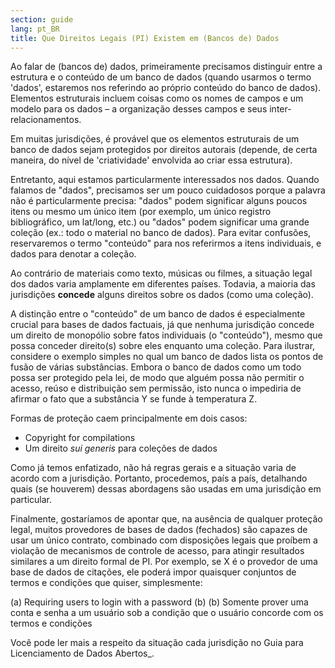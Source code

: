 ```yaml
---
section: guide
lang: pt_BR
title: Que Direitos Legais (PI) Existem em (Bancos de) Dados
---
```


Ao falar de (bancos de) dados, primeiramente precisamos distinguir entre a estrutura e o conteúdo de um banco de dados (quando usarmos o termo 'dados', estaremos nos referindo ao próprio conteúdo do banco de dados). Elementos estruturais incluem coisas como os nomes de campos e um modelo para os dados – a organização desses campos e seus inter-relacionamentos.

Em muitas jurisdições, é provável que os elementos estruturais de um banco de dados sejam protegidos por direitos autorais (depende, de certa maneira, do nível de 'criatividade' envolvida ao criar essa estrutura).

Entretanto, aqui estamos particularmente interessados nos dados. Quando falamos de "dados", precisamos ser um pouco cuidadosos porque a palavra não é particularmente precisa: "dados" podem significar alguns poucos itens ou mesmo um único item (por exemplo, um único registro bibliográfico, um lat/long, etc.) ou "dados" podem significar uma grande coleção (ex.: todo o material no banco de dados). Para evitar confusões, reservaremos o termo "conteúdo" para nos referirmos a itens individuais, e dados para denotar a coleção.

Ao contrário de materiais como texto, músicas ou filmes, a situação legal dos dados varia amplamente em diferentes países. Todavia, a maioria das jurisdições **concede** alguns direitos sobre os dados (como uma coleção).

A distinção entre o "conteúdo" de um banco de dados é especialmente crucial para bases de dados factuais, já que nenhuma jurisdição concede um direito de monopólio sobre fatos individuais (o "conteúdo"), mesmo que possa conceder direito(s) sobre eles enquanto uma coleção. Para ilustrar, considere o exemplo simples no qual um banco de dados lista os pontos de fusão de várias substâncias. Embora o banco de dados como um todo possa ser protegido pela lei, de modo que alguém possa não permitir o acesso, reúso e distribuição sem permissão, isto nunca o impediria de afirmar o fato que a substância Y se funde à temperatura Z.

Formas de proteção caem principalmente em dois casos:

-   Copyright for compilations
-   Um direito *sui generis* para coleções de dados

Como já temos enfatizado, não há regras gerais e a situação varia de acordo com a jurisdição. Portanto, procedemos, país a país, detalhando quais (se houverem) dessas abordagens são usadas em uma jurisdição em particular.

Finalmente, gostaríamos de apontar que, na ausência de qualquer proteção legal, muitos provedores de bases de dados (fechados) são capazes de usar um único contrato, combinado com disposições legais que proíbem a violação de mecanismos de controle de acesso, para atingir resultados similares a um direito formal de PI. Por exemplo, se X é o provedor de uma base de dados de citações, ele poderá impor quaisquer conjuntos de termos e condições que quiser, simplesmente:

(a) Requiring users to login with a password (b) (b) Somente prover uma conta e senha a um usuário sob a condição que o usuário concorde com os termos e condições

Você pode ler mais a respeito da situação cada jurisdição no Guia para Licenciamento de Dados Abertos\_.